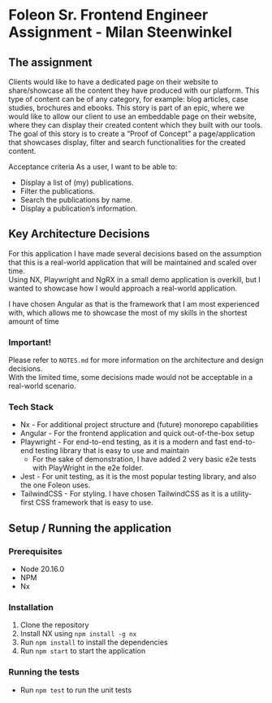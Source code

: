 # Foleon Sr. Frontend Engineer Assignment - Milan Steenwinkel

## The assignment

Clients would like to have a dedicated page on their website to share/showcase all the
content they have produced with our platform. This type of content can be of any category,
for example: blog articles, case studies, brochures and ebooks.
This story is part of an epic, where we would like to allow our client to use an embeddable
page on their website, where they can display their created content which they built with our
tools.
The goal of this story is to create a “Proof of Concept” a page/application that showcases
display, filter and search functionalities for the created content.

Acceptance criteria
As a user, I want to be able to:
- Display a list of (my) publications.
- Filter the publications.
- Search the publications by name.
- Display a publication’s information.


## Key Architecture Decisions

For this application I have made several decisions based on the assumption that this is a real-world application that will be maintained and scaled over time. <br>
Using NX, Playwright and NgRX in a small demo application is overkill, but I wanted to showcase how I would approach a real-world application.

I have chosen Angular as that is the framework that I am most experienced with, which allows me to showcase the most of my skills in the shortest amount of time

### Important!
Please refer to `NOTES.md` for more information on the architecture and design decisions. <br>
With the limited time, some decisions made would not be acceptable in a real-world scenario.
### Tech Stack

- Nx - For additional project structure and (future) monorepo capabilities
- Angular - For the frontend application and quick out-of-the-box setup
- Playwright - For end-to-end testing, as it is a modern and fast end-to-end testing library that is easy to use and maintain
  - For the sake of demonstration, I have added 2 very basic e2e tests with PlayWright in the e2e folder.
- Jest - For unit testing, as it is the most popular testing library, and also the one Foleon uses.
- TailwindCSS - For styling. I have chosen TailwindCSS as it is a utility-first CSS framework that is easy to use.


## Setup / Running the application

### Prerequisites

- Node 20.16.0
- NPM
- Nx

### Installation

1. Clone the repository
2. Install NX using `npm install -g nx`
3. Run `npm install` to install the dependencies
4. Run `npm start` to start the application

### Running the tests

- Run `npm test` to run the unit tests
